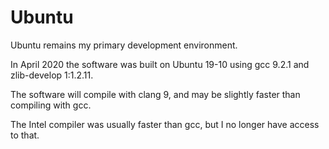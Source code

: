 Ubuntu
======
Ubuntu remains my primary development environment.

In April 2020 the software was built on Ubuntu 19-10 using
gcc 9.2.1 and zlib-develop 1:1.2.11.

The software will compile with clang 9, and may be slightly faster
than compiling with gcc.

The Intel compiler was usually faster than gcc, but I no longer
have access to that.
